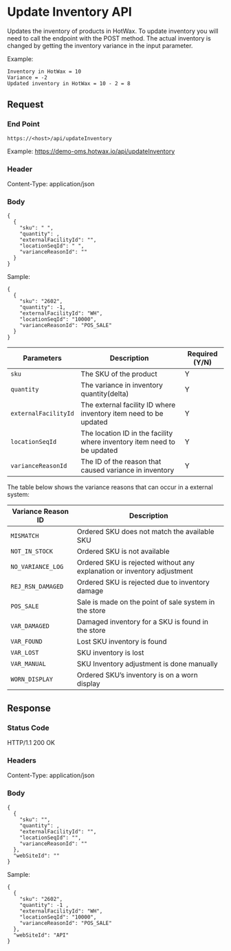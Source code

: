 # Update Inventory API

Updates the inventory of products in HotWax. To update inventory you will need to call the endpoint with the POST method. The actual inventory is changed by getting the inventory variance in the input parameter.

Example: 

```
Inventory in HotWax = 10
Variance = -2
Updated inventory in HotWax = 10 - 2 = 8
```

## Request

### End Point
`https://<host>/api/updateInventory`

Example: https://demo-oms.hotwax.io/api/updateInventory

### Header
Content-Type: application/json


### Body
```
{
  {
    "sku": " ",
    "quantity": ,
    "externalFacilityId": "",
    "locationSeqId": " ",
    "varianceReasonId": ""
  }
}
```
Sample: 
```
{
  {
    "sku": "2602",
    "quantity": -1,
    "externalFacilityId": "WH",
    "locationSeqId": "10000",
    "varianceReasonId": "POS_SALE"
  }
}
```

| Parameters       | Description                                            | Required (Y/N) |
|------------------|--------------------------------------------------------|----------------|
| `sku`            | The SKU of the product                                 | Y              |
| `quantity`   | The variance in inventory quantity(delta)                       | Y              |
| `externalFacilityId` | The external facility ID where inventory item need to be updated | Y |
| `locationSeqId` | The location ID in the facility where inventory item need to be updated | Y |
| `varianceReasonId` | The ID of the reason that caused variance in inventory | Y              |

The table below shows the variance reasons that can occur in a external system: 
  
| Variance Reason ID | Description |
| --- | --- |
| `MISMATCH` | Ordered SKU does not match the available SKU |
| `NOT_IN_STOCK` | Ordered SKU is not available |
| `NO_VARIANCE_LOG` | Ordered SKU is rejected without any explanation or inventory adjustment |
| `REJ_RSN_DAMAGED` | Ordered SKU is rejected due to inventory damage |
| `POS_SALE` | Sale is made on the point of sale system in the store |
| `VAR_DAMAGED` | Damaged inventory for a SKU is found in the store |
| `VAR_FOUND` | Lost SKU inventory is found |
| `VAR_LOST` | SKU inventory is lost |
| `VAR_MANUAL` | SKU Inventory adjustment is done manually |
| `WORN_DISPLAY` | Ordered SKU’s inventory is on a worn display |

## Response

### Status Code
HTTP/1.1 200 OK

### Headers
Content-Type: application/json


### Body
  
```
{
  {
    "sku": "",
    "quantity": ,
    "externalFacilityId": "",
    "locationSeqId": "",
    "varianceReasonId": ""
  },
  "webSiteId": ""
}
```

Sample: 
```
{
  {
    "sku": "2602",
    "quantity": -1 ,
    "externalFacilityId": "WH",
    "locationSeqId": "10000",
    "varianceReasonId": "POS_SALE"
  },
  "webSiteId": "API"
}
```

